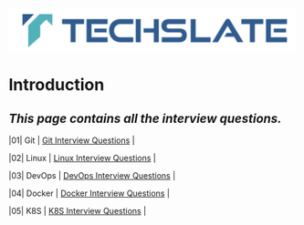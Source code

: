 ![TechSlate](../global/images/ts.png)

# Introduction 

## *This page contains all the interview questions.*

|01| Git  | [ Git Interview Questions](Git.md) |

|02| Linux | [ Linux Interview Questions](Linux.md) |

|03| DevOps | [ DevOps Interview Questions](DevOps.md) |

|04| Docker | [ Docker Interview Questions](Docker.md) |

|05| K8S | [ K8S Interview Questions](K8s.md) |